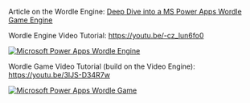 Article on the Wordle Engine: [Deep Dive into a MS Power Apps Wordle Game Engine](https://www.alanbonnici.com/2025/02/deep-dive-into-ms-power-apps-wordle.html)


Wordle Engine Video Tutorial:  https://youtu.be/-cz_lun6fo0 

[![Microsoft Power Apps Wordle Engine](https://img.youtube.com/vi/-cz_lun6fo0/0.jpg)](https://www.youtube.com/watch?v=-cz_lun6fo0)


Wordle Game Video Tutorial (build on the Video Engine): https://youtu.be/3lJS-D34R7w 

[![Microsoft Power Apps  Wordle Game](https://img.youtube.com/vi/3lJS-D34R7w/0.jpg)](https://www.youtube.com/watch?v=3lJS-D34R7w)
